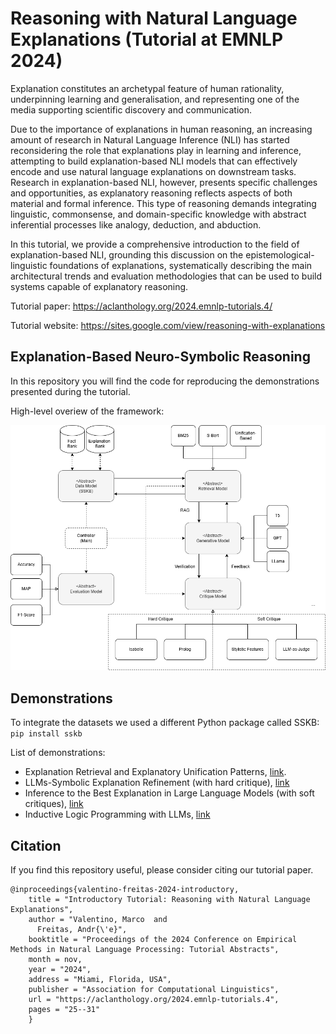 # Reasoning with Natural Language Explanations (Tutorial at EMNLP 2024)

Explanation constitutes an archetypal feature of human rationality, underpinning learning and generalisation, and representing one of the media supporting scientific discovery and communication. 

Due to the importance of explanations in human reasoning, an increasing amount of research in Natural Language Inference (NLI) has started reconsidering the role that explanations play in learning and inference, attempting to build explanation-based NLI models that can effectively encode and use natural language explanations on downstream tasks.  Research in explanation-based NLI, however, presents specific challenges and opportunities, as explanatory reasoning reflects aspects of both material and formal inference. This type of reasoning demands integrating linguistic, commonsense, and domain-specific knowledge with abstract inferential processes like analogy, deduction, and abduction.

In this tutorial, we provide a comprehensive introduction to the field of explanation-based NLI, grounding this discussion on the epistemological-linguistic foundations of explanations, systematically describing the main architectural trends and evaluation methodologies that can be used to build systems capable of explanatory reasoning.

Tutorial paper: https://aclanthology.org/2024.emnlp-tutorials.4/

Tutorial website: https://sites.google.com/view/reasoning-with-explanations

## Explanation-Based Neuro-Symbolic Reasoning

In this repository you will find the code for reproducing the demonstrations presented during the tutorial.

High-level overiew of the framework:

![Image description](framework.png)


## Demonstrations

To integrate the datasets we used a different Python package called SSKB: `pip install sskb`

List of demonstrations:

- Explanation Retrieval and Explanatory Unification Patterns, [link](https://github.com/neuro-symbolic-ai/reasoning_with_nle_emnlp_2024/blob/main/Explanation%20Retrieval.ipynb).
- LLMs-Symbolic Explanation Refinement (with hard critique), [link](https://github.com/neuro-symbolic-ai/reasoning_with_nle_emnlp_2024/blob/main/Neuro-Symbolic%20Explanation%20Refinement.ipynb)
- Inference to the Best Explanation in Large Language Models (with soft critiques), [link](https://github.com/neuro-symbolic-ai/reasoning_with_nle_emnlp_2024/blob/main/Inference%20to%20the%20Best%20Explanation.ipynb)
- Inductive Logic Programming with LLMs, [link](https://github.com/neuro-symbolic-ai/reasoning_with_nle_emnlp_2024/blob/main/Hybrid%20Inductive%20Logic%20Programming.ipynb)


 ## Citation

 If you find this repository useful, please consider citing our tutorial paper.

```
@inproceedings{valentino-freitas-2024-introductory,
    title = "Introductory Tutorial: Reasoning with Natural Language Explanations",
    author = "Valentino, Marco  and
      Freitas, Andr{\'e}",
    booktitle = "Proceedings of the 2024 Conference on Empirical Methods in Natural Language Processing: Tutorial Abstracts",
    month = nov,
    year = "2024",
    address = "Miami, Florida, USA",
    publisher = "Association for Computational Linguistics",
    url = "https://aclanthology.org/2024.emnlp-tutorials.4",
    pages = "25--31"
    }
```



